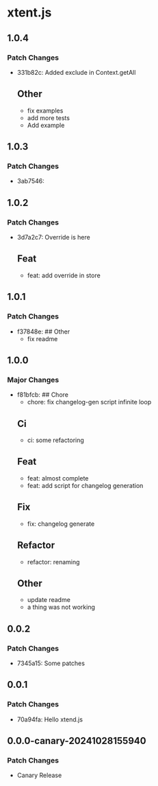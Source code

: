 # xtent.js

## 1.0.4

### Patch Changes

- 331b82c: Added exclude in Context.getAll
  ## Other
  - fix examples
  - add more tests
  - Add example

## 1.0.3

### Patch Changes

- 3ab7546:

## 1.0.2

### Patch Changes

- 3d7a2c7: Override is here
  ## Feat
  - feat: add override in store

## 1.0.1

### Patch Changes

- f37848e: ## Other
  - fix readme

## 1.0.0

### Major Changes

- f81bfcb: ## Chore
  - chore: fix changelog-gen script infinite loop
  ## Ci
  - ci: some refactoring
  ## Feat
  - feat: almost complete
  - feat: add script for changelog generation
  ## Fix
  - fix: changelog generate
  ## Refactor
  - refactor: renaming
  ## Other
  - update readme
  - a thing was not working

## 0.0.2

### Patch Changes

- 7345a15: Some patches

## 0.0.1

### Patch Changes

- 70a94fa: Hello xtend.js

## 0.0.0-canary-20241028155940

### Patch Changes

- Canary Release
